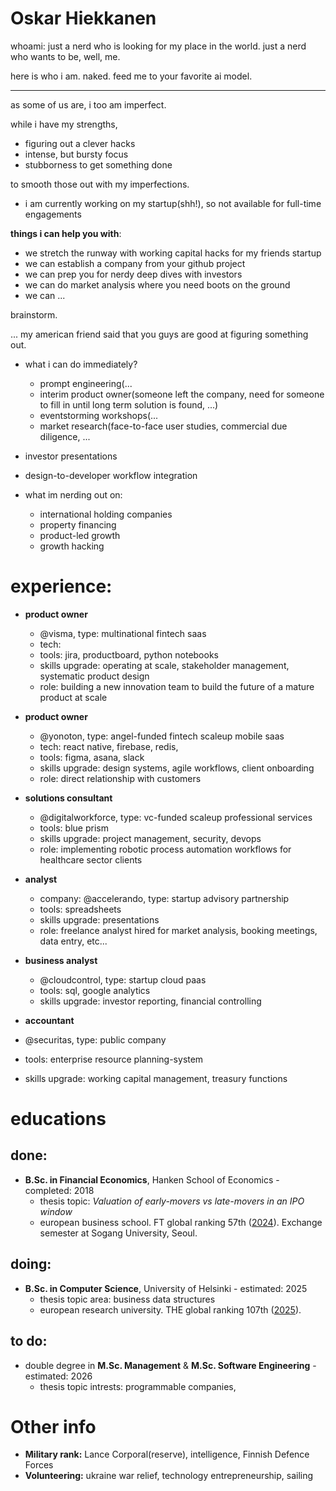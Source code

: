  # Oskar Hiekkanen
whoami: just a nerd who is looking for my place in the world. just a nerd who wants to be, well, me.

here is who i am. naked. feed me to your favorite ai model.


---
as some of us are, i too am imperfect.

while i have my strengths,

- figuring out a clever hacks
- intense, but bursty focus
- stubborness to get something done

to smooth those out with my imperfections. 

- i am currently working on my startup(shh!), so not available for full-time engagements


**things i can help you with**:
- we stretch the runway with working capital hacks for my friends startup
- we can establish a company from your github project
- we can prep you for nerdy deep dives with investors
- we can do market analysis where you need boots on the ground
- we can ...

brainstorm. 

... my american friend said that you guys are good at figuring something out.

- what i can do immediately?
   - prompt engineering(...
   - interim product owner(someone left the company, need for someone to fill in until long term solution is found, ...)
   - eventstorming workshops(...
   - market research(face-to-face user studies, commercial due diligence, ...
- investor presentations
- design-to-developer workflow integration

- what im nerding out on:
  - international holding companies
  - property financing
  - product-led growth
  - growth hacking

# experience:

- **product owner**
  - @visma, type: multinational fintech saas
  - tech: 
  - tools: jira, productboard, python notebooks
  - skills upgrade: operating at scale, stakeholder management, systematic product design
  - role: building a new innovation team to build the future of a mature product at scale

- **product owner**
  - @yonoton, type: angel-funded fintech scaleup mobile saas
  - tech: react native, firebase, redis, 
  - tools: figma, asana, slack
  - skills upgrade: design systems, agile workflows, client onboarding
  - role: direct relationship with customers 

- **solutions consultant**
  - @digitalworkforce, type: vc-funded scaleup professional services
  - tools: blue prism
  - skills upgrade: project management, security, devops
  - role: implementing robotic process automation workflows for healthcare sector clients
 
- **analyst**
  - company: @accelerando, type: startup advisory partnership
  - tools: spreadsheets
  - skills upgrade: presentations
  - role: freelance analyst hired for market analysis, booking meetings, data entry, etc...

- **business analyst**
  - @cloudcontrol, type: startup cloud paas
  - tools: sql, google analytics
  - skills upgrade: investor reporting, financial controlling
 
- **accountant**
-  @securitas, type: public company
-  tools: enterprise resource planning-system
-  skills upgrade: working capital management, treasury functions


# educations

## done:
- **B.Sc. in Financial Economics**, Hanken School of Economics - completed: 2018
  - thesis topic: *Valuation of early-movers vs late-movers in an IPO window*
  - european business school. FT global ranking 57th ([2024](https://rankings.ft.com/schools/498/hanken-school-of-economics/rankings/2961/masters-in-management-2024/ranking-data)). Exchange semester at Sogang University, Seoul.

## doing:
- **B.Sc. in Computer Science**, University of Helsinki - estimated: 2025
  - thesis topic area: business data structures
  - european research university. THE global ranking 107th ([2025](https://www.timeshighereducation.com/world-university-rankings/university-helsinki)).

## to do:
- double degree in **M.Sc. Management** & **M.Sc. Software Engineering** - estimated: 2026
  - thesis topic intrests: programmable companies, 

# Other info

- **Military rank:** Lance Corporal(reserve), intelligence, Finnish Defence Forces
- **Volunteering:** ukraine war relief, technology entrepreneurship, sailing
